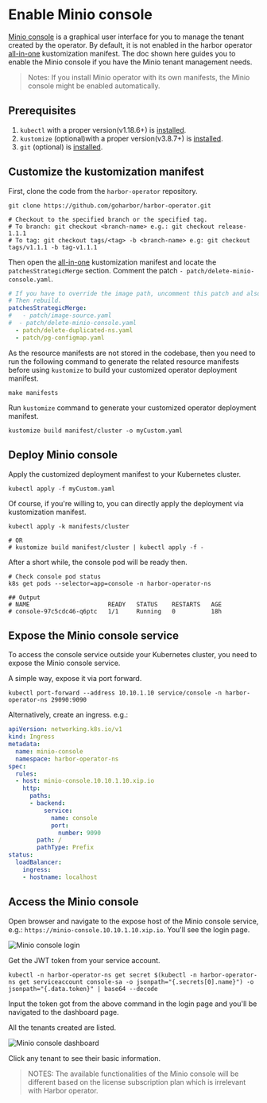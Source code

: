 # Enable Minio console

[Minio console](https://github.com/minio/console) is a graphical user interface for you to manage the tenant created by the operator. By default, it is not enabled in the harbor operator [all-in-one](./kustomization-all-in-one.md) kustomization manifest. The doc shown here guides you to enable the Minio console if you have the Minio tenant management needs.

>Notes: If you install Minio operator with its own manifests, the Minio console might be enabled automatically.

## Prerequisites

1. `kubectl` with a proper version(v1.18.6+) is [installed](https://kubernetes.io/docs/tasks/tools/).
1. `kustomize` (optional)with a proper version(v3.8.7+) is [installed](https://kubectl.docs.kubernetes.io/installation/kustomize/).
1. `git` (optional) is [installed](https://git-scm.com/book/en/v2/Getting-Started-Installing-Git).

## Customize the kustomization manifest

First, clone the code from the `harbor-operator` repository.

```shell
git clone https://github.com/goharbor/harbor-operator.git

# Checkout to the specified branch or the specified tag.
# To branch: git checkout <branch-name> e.g.: git checkout release-1.1.1
# To tag: git checkout tags/<tag> -b <branch-name> e.g: git checkout tags/v1.1.1 -b tag-v1.1.1
```

Then open the [all-in-one](./kustomization-all-in-one.md) kustomization manifest and locate the `patchesStrategicMerge` section. Comment the patch `- patch/delete-minio-console.yaml`.

```yaml
# If you have to override the image path, uncomment this patch and also change the image paths in the patch/image-source.yaml file.
# Then rebuild.
patchesStrategicMerge:
#   - patch/image-source.yaml
#  - patch/delete-minio-console.yaml
  - patch/delete-duplicated-ns.yaml
  - patch/pg-configmap.yaml
```

As the resource manifests are not stored in the codebase, then you need to run the following command to generate the related resource manifests before using `kustomize` to build your customized operator deployment manifest.

```shell
make manifests
```

Run `kustomize` command to generate your customized operator deployment manifest.

```shell
kustomize build manifest/cluster -o myCustom.yaml
```

## Deploy Minio console

Apply the customized deployment manifest to your Kubernetes cluster.

```shell
kubectl apply -f myCustom.yaml
```

Of course, if you're willing to, you can directly apply the deployment via kustomization manifest.

```shell
kubectl apply -k manifests/cluster

# OR
# kustomize build manifest/cluster | kubectl apply -f -
```

After a short while, the console pod will be ready then.

```shell
# Check console pod status
k8s get pods --selector=app=console -n harbor-operator-ns

## Output
# NAME                      READY   STATUS    RESTARTS   AGE
# console-97c5cdc46-q6ptc   1/1     Running   0          18h
```

## Expose the Minio console service

To access the console service outside your Kubernetes cluster, you need to expose the Minio console service.

A simple way, expose it via port forward.

```shell
kubectl port-forward --address 10.10.1.10 service/console -n harbor-operator-ns 29090:9090
```

Alternatively, create an ingress.
e.g.:

```yaml
apiVersion: networking.k8s.io/v1
kind: Ingress
metadata:
  name: minio-console
  namespace: harbor-operator-ns
spec:
  rules:
  - host: minio-console.10.10.1.10.xip.io
    http:
      paths:
      - backend:
          service:
            name: console
            port:
              number: 9090
        path: /
        pathType: Prefix
status:
  loadBalancer:
    ingress:
    - hostname: localhost
```

## Access the Minio console

Open browser and navigate to the expose host of the Minio console service, e.g.: `https://minio-console.10.10.1.10.xip.io`. You'll see the login page.

![Minio console login](../images/console/login.png)

Get the JWT token from your service account.

```shell
kubectl -n harbor-operator-ns get secret $(kubectl -n harbor-operator-ns get serviceaccount console-sa -o jsonpath="{.secrets[0].name}") -o jsonpath="{.data.token}" | base64 --decode
```

Input the token got from the above command in the login page and you'll be navigated to the dashboard page.

All the tenants created are listed.

![Minio console dashboard](../images/console/dashboard.png)

Click any tenant to see their basic information.

>NOTES: The available functionalities of the Minio console will be different based on the license subscription plan which is irrelevant with Harbor operator.
